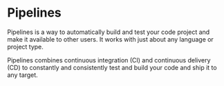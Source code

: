 # Pipelines

Pipelines is a way to automatically build and test your code project and make it available to other users. It works with just about any language or project type.

Pipelines combines continuous integration (CI) and continuous delivery (CD) to constantly and consistently test and build your code and ship it to any target.
